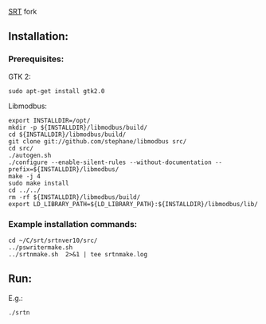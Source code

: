 [SRT](https://www.haystack.mit.edu/haystack-public-outreach/srt-the-small-radio-telescope-for-education/) fork

## Installation:
### Prerequisites:

GTK 2:
```
sudo apt-get install gtk2.0
```
Libmodbus:
```
export INSTALLDIR=/opt/
mkdir -p ${INSTALLDIR}/libmodbus/build/
cd ${INSTALLDIR}/libmodbus/build/
git clone git://github.com/stephane/libmodbus src/
cd src/
./autogen.sh
./configure --enable-silent-rules --without-documentation --prefix=${INSTALLDIR}/libmodbus/
make -j 4
sudo make install
cd ../../
rm -rf ${INSTALLDIR}/libmodbus/build/
export LD_LIBRARY_PATH=${LD_LIBRARY_PATH}:${INSTALLDIR}/libmodbus/lib/
```

### Example installation commands:
```
cd ~/C/srt/srtnver10/src/
../pswritermake.sh
../srtnmake.sh  2>&1 | tee srtnmake.log
```
## Run:
E.g.:
```
./srtn
```
